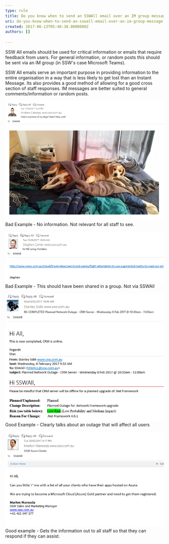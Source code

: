 ```yaml
---
type: rule
title: Do you know when to send an SSWAll email over an IM group message?
uri: do-you-know-when-to-send-an-sswall-email-over-an-im-group-message
created: 2017-06-13T05:40:38.0000000Z
authors: []

---
```


SSW All emails should be used for critical information or emails that require feedback from users.  For general information, or random posts this should be sent via an IM group (in SSW's case Microsoft Teams).


 
SSW All emails serve an important purpose in providing information to the entire organisation in a way that is less likely to get lost than an Instant Message.  Its also provides a good method of allowing for a good cross section of staff responses.  IM messages are better suited to general comments/information or random posts.


![](bad1.png)
Bad Example - No information. Not relevant for all staff to see.






![](bad2.png)
Bad Example - This should have been shared in a group. Not via SSWAll




![](good1.png)
Good Example - Clearly talks about an outage that will affect all users




![](good2.png)
Good example - Gets the information out to all staff so that they can respond if they can assist.
